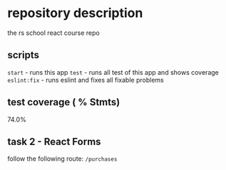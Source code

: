 # repository description

the rs school react course repo

## scripts

`start` - runs this app
`test` - runs all test of this app and shows coverage
`eslint:fix` - runs eslint and fixes all fixable problems

## test coverage ( % Stmts)

74.0%

## task 2 - React Forms

follow the following route: `/purchases`
